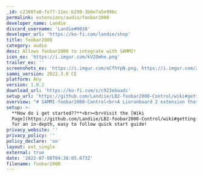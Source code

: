 ```yaml
---
_id: c2380fa0-fe77-11ec-b299-3b6e7a5e99bc
permalink: extensions/audio/foobar2000
developer_name: Landie
discord_username: 'Landie#0038'
developer_url: 'https://ko-fi.com/landie/shop'
title: foobar2000
category: audio
desc: Allows foobar2000 to integrate with SAMMI!
icon_ex: 'https://i.imgur.com/kV2Omhe.png'
trailer_ex: ''
screenshots_ex: 'https://i.imgur.com/eCfhYpN.png, https://i.imgur.com/ZLLIfdZ.png'
sammi_version: 2022.3.0 CE
platform: Any
version: 1.0.2
download_url: 'https://ko-fi.com/s/c923ebaadc'
setup_url: 'https://github.com/Landiie/LB2-foobar2000-Control/wiki#getting-started'
overview: "# SAMMI-foobar2000-Control<br>A Lioranboard 2 extension that allows advanced remote control of the foobar2000 music player using Beefweb Remote Control.<br><br>## What can it do?<br><br>### \U0001F3B6 Player Features:<br><br>+ *Set Playback State* - Sets the playback state of the player (Play, Next, Previous, Stop, Pause, and Random)<br>+ *Set Playback Mode* - Sets the playback mode of the player ( Default, Repeat (Playlist), Repeat (Track), Random, Shuffle (Tracks), Shuffle (Albums), and Shuffle (Folders))<br>+ *Set Song* - Sets the song for the player<br>+ *Get Current Song Info* - Gets the current set/playing song info from the player<br>+ *Get Song Artwork* - Gets a song's artwork as a direct link<br><br>### \U0001F4DD Playlist Features:<br><br>+ *Get Playlists* - Returns an array of objects containing data of playlists(s)<br>+ *Get Playlist Songs* - Returns an object with an array of objects containing an array of each song's column data<br>+ *Add Playlist* - Adds a new playlist<br>+ *Remove Playlist* - Removes a playlist<br>+ *Clear Playlist* - Clears a playlist of it's songs<br>+ *Move Playlist* - Moves a playlist from one position to another in the playlist list<br>+ *Rename Playlist* - Renames a playlist<br>+ *Move songs to Playlist* - Moves songs from one playlist, to another using a specified stringified array<br>+ *Copy songs to Playlist* - Copies songs from one playlist, to another using a specified stringified array<br>+ *Remove Songs* - Remove songs from a playlist<br>+ *Copy Songs* - Copy songs from a playlist into itself"
setup: >-
  **How do i get started??**<br><br>Visit the [Wiki
  Page](https://github.com/Landiie/LB2-foobar2000-Control/wiki#getting-started)
  for an in-depth, easy to follow quick start guide!
privacy_website: ''
privacy_policy: ''
policy_declare: 'on'
layout: ext_single
external: true
date: '2022-07-08T04:38:05.673Z'
filename: foobar2000
---
```


